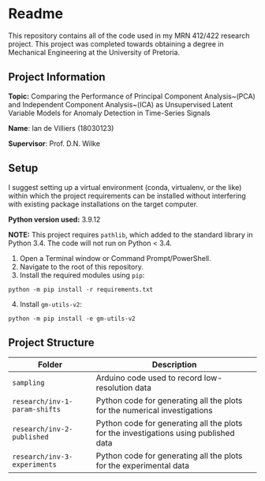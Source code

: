 # Readme
This repository contains all of the code used in my MRN 412/422 research project.
This project was completed towards obtaining a degree in Mechanical Engineering
at the University of Pretoria.

## Project Information
**Topic:** Comparing the Performance of Principal Component Analysis~(PCA) and Independent Component Analysis~(ICA) as Unsupervised Latent Variable Models for Anomaly Detection in Time-Series Signals

**Name**: Ian de Villiers (18030123)

**Supervisor**: Prof. D.N. Wilke

## Setup
I suggest setting up a virtual environment (conda, virtualenv, or the like) within which the project requirements can be installed without interfering with existing package installations on the target computer.

**Python version used:** 3.9.12

**NOTE:** This project requires `pathlib`, which added to the standard library in Python 3.4. The code will not run on Python < 3.4.

1. Open a Terminal window or Command Prompt/PowerShell.
2. Navigate to the root of this repository.
3. Install the required modules using `pip`:
```
python -m pip install -r requirements.txt
```
4. Install ```gm-utils-v2```:
```
python -m pip install -e gm-utils-v2
```

## Project Structure
<!-- | `research`           | Python code for generating all the plots shown in the report | -->
| Folder | Description |
|--------|-------------|
| `sampling` | Arduino code used to record low-resolution data |
| `research/inv-1-param-shifts` | Python code for generating all the plots for the numerical investigations |
| `research/inv-2-published` | Python code for generating all the plots for the investigations using published data |
| `research/inv-3-experiments` | Python code for generating all the plots for the experimental data |
